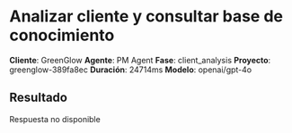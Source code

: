 # Analizar cliente y consultar base de conocimiento

**Cliente**: GreenGlow
**Agente**: PM Agent
**Fase**: client_analysis
**Proyecto**: greenglow-389fa8ec
**Duración**: 24714ms
**Modelo**: openai/gpt-4o

## Resultado

Respuesta no disponible
